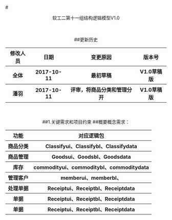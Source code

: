 #<center>软工二第十一组结构逻辑模型V1.0

<br>
<br>
##更新历史

<table>
	<tr>
		<th>修改人员</th>
		<th>日期</th>
		<th>变更原因</th>
		<th>版本号</th>
	</tr>
	<tr>
		<th>全体</th>
		<th>2017-10-11</th>
		<th>最初草稿</th>
 		<th>V1.0草稿版</th>
 	</tr>
 	<tr>
		<th>潘羽</th>
		<th>2017-10-11</th>
		<th>评审，将商品分类和管理分开</th>
 		<th>V1.0草稿版</th>
 	</tr>
</table>
<br>
<br>
##1.关键需求和项目约束
##概要概念需求：
<table>
	<tr>
		<th>功能</th>
		<th>对应逻辑包</th>
	</tr>
	<tr>
		<th>商品分类</th>
		<th>Classifyui、Classifybl、Classifydata</th>
	</tr>
	<tr>
		<th>商品管理</th>
		<th>Goodsui、Goodsbl、Goodsdata</th>
	</tr>
	<tr>
		<th>库存</th>
		<th>commodityui、commoditybl、commoditydata</th>
	</tr>
	<tr>
		<th>管理客户</th>
		<th>memberui、memberbl、</th>
	</tr>
	<tr>
		<th>处理单据</th>
		<th>Receiptui、Receiptbl、Receiptdata</th>
	</tr>
	<tr>
		<th>单据</th>
		<th>Receiptui、Receiptbl、Receiptdata</th>
	</tr>
	<tr>
		<th>单据</th>
		<th>Receiptui、Receiptbl、Receiptdata</th>
	</tr>
	